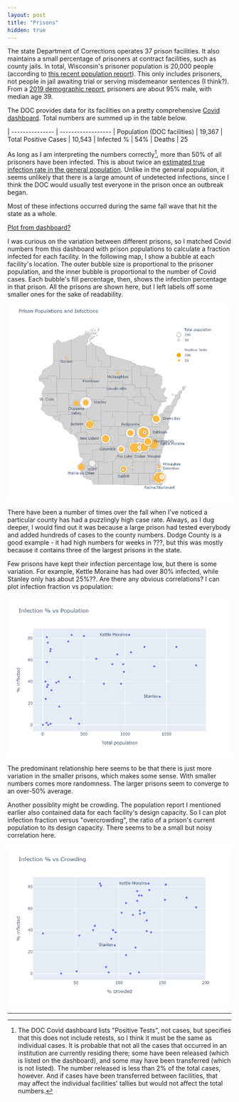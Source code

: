 ```yaml
---
layout: post
title: "Prisons"
hidden: true
---
```


The state Department of Corrections operates 37 prison facilities. It also maintains a small percentage of prisoners at contract facilities, such as county jails. In total, Wisconsin's prisoner population is 20,000 people (according to [this recent population report](https://doc.wi.gov/DataResearch/WeeklyPopulationReports/01082021.pdf)). This only includes prisoners, not people in jail awaiting trial or serving misdemeanor sentences (I think?). From a [2019 demographic report](https://doc.wi.gov/DataResearch/DataAndReports/2019%20PIOC%20Profile.pdf), prisoners are about 95% male, with median age 39.

The DOC provides data for its facilities on a pretty comprehensive [Covid dashboard](https://doc.wi.gov/Pages/COVID19(Coronavirus)/COVID19TestingDashboard.aspx). Total numbers are summed up in the table below. 

| --------------- | ------------------
| Population (DOC facilities) | 19,367
| Total Positive Cases  | 10,543
| Infected %      | 54%
| Deaths          | 25

As long as I am interpreting the numbers correctly[^Correctly], more than 50% of all prisoners have been infected. This is about twice an [estimated true infection rate in the general population](https://covid19-projections.com/infections/us-wi). Unlike in the general population, it seems unlikely that there is a large amount of undetected infections, since I think the DOC would usually test everyone in the prison once an outbreak began.

Most of these infections occurred during the same fall wave that hit the state as a whole.

[Plot from dashboard?](../assets/Cases-Prisons_2021-01-18.png)

I was curious on the variation between different prisons, so I matched Covid numbers from this dashboard with prison populations to calculate a fraction infected for each facility. In the following map, I show a bubble at each facility's location. The outer bubble size is proportional to the prisoner population, and the inner bubble is proportional to the number of Covid cases. Each bubble's fill percentage, then, shows the infection percentage in that prison. All the prisons are shown here, but I left labels off some smaller ones for the sake of readability.

![Map](../assets/Map-Prisons-WI.png)

There have been a number of times over the fall when I've noticed a particular county has had a puzzlingly high case rate. Always, as I dug deeper, I would find out it was because a large prison had tested everybody and added hundreds of cases to the county numbers. Dodge County is a good example - it had high numbers for weeks in ???, but this was mostly because it contains three of the largest prisons in the state.

Few prisons have kept their infection percentage low, but there is some variation. For example, Kettle Moraine has had over 80% infected, while Stanley only has about 25%??. Are there any obvious correlations? I can plot infection fraction vs population:

![Infections vs. Population](../assets/Prisons-Population.png)

The predominant relationship here seems to be that there is just more variation in the smaller prisons, which makes some sense. With smaller numbers comes more randomness. The larger prisons seem to converge to an over-50% average.

Another possiblity might be crowding. The population report I mentioned earlier also contained data for each facility's design capacity. So I can plot infection fraction versus "overcrowding", the ratio of a prison's current population to its design capacity. There seems to be a small but noisy correlation here.

![Infections vs. Crowding](../assets/Prisons-Crowding.png)


---
[^Correctly]: The DOC Covid dashboard lists "Positive Tests", not cases, but specifies that this does not include retests, so I think it must be the same as individual cases. It is probable that not all the cases that occurred in an institution are currently residing there; some have been released (which is listed on the dashboard), and some may have been transferred (which is not listed). The number released is less than 2% of the total cases, however. And if cases have been transferred between facilities, that may affect the individual facilities' tallies but would not affect the total numbers.

